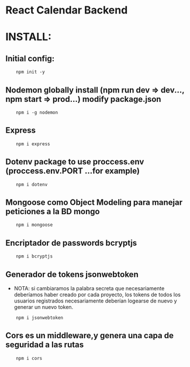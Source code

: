 # React Calendar Backend 

# INSTALL:

## Initial config:
```
    npm init -y
```
## Nodemon globally install (npm run dev => dev..., npm start => prod...) modify package.json 
```
    npm i -g nodemon
```
## **Express**
```
    npm i express
```
## **Dotenv** package to use proccess.env (proccess.env.PORT ...for example)
```
    npm i dotenv
```
## **Mongoose** como Object Modeling para manejar peticiones a la BD mongo
```
    npm i mongoose
```
## Encriptador de passwords **bcryptjs**
```
    npm i bcryptjs
```
## Generador de tokens **jsonwebtoken**
-   NOTA: si cambiaramos la palabra secreta que necesariamente deberíamos 
haber creado por cada proyecto, los tokens de todos los usuarios registrados 
necesariamente deberían logearse de nuevo y generar un nuevo token.
```
    npm i jsonwebtoken
```
## **Cors** es un middleware,y genera una capa de seguridad a las rutas
```
    npm i cors
```



